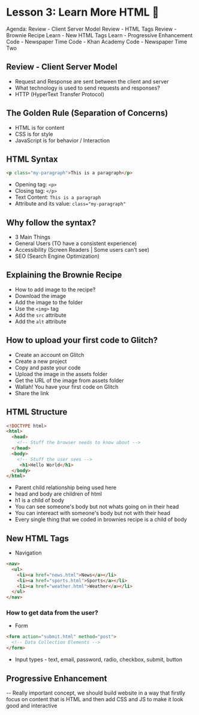 # Lesson 3: Learn More HTML 🚀

Agenda:
Review - Client Server Model
Review - HTML Tags
Review - Brownie Recipe
Learn - New HTML Tags
Learn - Progressive Enhancement
Code - Newspaper Time
Code - Khan Academy
Code - Newspaper Time Two

## Review - Client Server Model
- Request and Response are sent between the client and server
- What technology is used to send requests and responses?
- HTTP (HyperText Transfer Protocol)

## The Golden Rule (Separation of Concerns)
- HTML is for content
- CSS is for style
- JavaScript is for behavior / Interaction

## HTML Syntax
```html
<p class="my-paragraph">This is a paragraph</p>
```
- Opening tag: `<p>`
- Closing tag: `</p>`
- Text Content: `This is a paragraph`
- Attribute and its value: `class="my-paragraph"`

## Why follow the syntax?
- 3 Main Things
- General Users (TO have a consistent experience)
- Accessibility (Screen Readers | Some users can't see)
- SEO (Search Engine Optimization)

## Explaining the Brownie Recipe
- How to add image to the recipe?
- Download the image
- Add the image to the folder
- Use the `<img>` tag
- Add the `src` attribute
- Add the `alt` attribute

## How to upload your first code to Glitch?
- Create an account on Glitch
- Create a new project
- Copy and paste your code
- Upload the image in the assets folder
- Get the URL of the image from assets folder
- Wallah! You have your first code on Glitch
- Share the link

## HTML Structure
```html
<!DOCTYPE html>
<html>
  <head>
    <!-- Stuff the browser needs to know about -->
  </head>
  <body>
    <!-- Stuff the user sees -->
     <h1>Hello World</h1>
  </body>
</html>
```
- Parent child relationship being used here
- head and body are children of html
- h1 is a child of body
- You can see someone's body but not whats going on in their head
- You can intereact with someone's body but not with their head
- Every single thing that we coded in brownies recipe is a child of body

## New HTML Tags
- Navigation
```html
<nav>
  <ul>
    <li><a href="news.html">News</a></li>
    <li><a href="sports.html">Sports</a></li>
    <li><a href="weather.html">Weather</a></li>
  </ul>
</nav>
```

### How to get data from the user?
- Form
```html
<form action="submit.html" method="post">
  <!-- Data Collection Elements -->
</form>
```
- Input types - text, email, password, radio, checkbox, submit, button

## Progressive Enhancement
-- Really important concept, we should build website in a way that firstly focus on content that is HTML and then add CSS and JS to make it look good and interactive